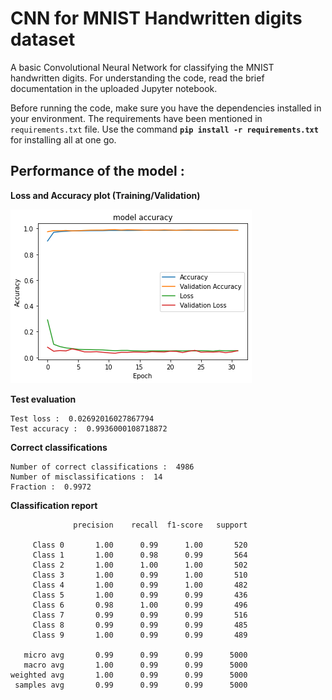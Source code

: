 # CNN for MNIST Handwritten digits dataset
A basic Convolutional Neural Network for classifying the MNIST handwritten digits. For understanding the code, read the brief documentation in the uploaded Jupyter notebook.

Before running the code, make sure you have the dependencies installed in your environment. The requirements have been mentioned in ```requirements.txt``` file. Use the command **```pip install -r requirements.txt```** for installing all at one go.

## Performance of the model :

**Loss and Accuracy plot (Training/Validation)**

![plot](https://github.com/ayan-cs/mnist-cnn/blob/main/Train_Validation_report.png)

**Test evaluation**
```
Test loss :  0.02692016027867794 
Test accuracy :  0.9936000108718872
```

**Correct classifications**
```
Number of correct classifications :  4986 
Number of misclassifications :  14 
Fraction :  0.9972
```

**Classification report**
```
              precision    recall  f1-score   support

     Class 0       1.00      0.99      1.00       520
     Class 1       1.00      0.98      0.99       564
     Class 2       1.00      1.00      1.00       502
     Class 3       1.00      0.99      1.00       510
     Class 4       1.00      0.99      1.00       482
     Class 5       1.00      0.99      0.99       436
     Class 6       0.98      1.00      0.99       496
     Class 7       0.99      0.99      0.99       516
     Class 8       0.99      0.99      0.99       485
     Class 9       1.00      0.99      0.99       489

   micro avg       0.99      0.99      0.99      5000
   macro avg       1.00      0.99      0.99      5000
weighted avg       1.00      0.99      0.99      5000
 samples avg       0.99      0.99      0.99      5000
```
